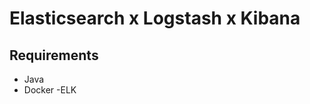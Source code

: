 


Elasticsearch x Logstash x Kibana
===============================================================

##  Requirements
- Java
- Docker
-ELK 


 